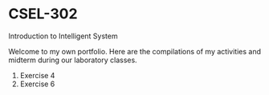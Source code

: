 # CSEL-302
Introduction to Intelligent System

Welcome to my own portfolio. Here are the compilations of my activities and midterm during our laboratory classes.

1. Exercise 4
2. Exercise 6
